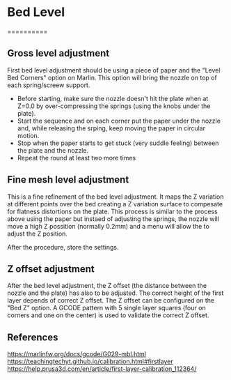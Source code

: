 # Bed Level
==========

## Gross level adjustment
First bed level adjustment should be using a piece of paper and the "Level Bed Corners" option on Marlin. This option will bring the nozzle on top of each spring/screew support.
- Before starting, make sure the nozzle doesn't hit the plate when at Z=0.0 by over-compressing the springs (using the knobs under the plate).
- Start the sequence and on each corner put the paper under the nozzle and, while releasing the srping, keep moving the paper in circular motion.
- Stop when the paper starts to get stuck (very suddle feeling) between the plate and the nozzle.
- Repeat the round at least two more times

## Fine mesh level adjustment
This is a fine refinement of the bed level adjustment. It maps the Z variation at different points over the bed creating a Z variation surface to compesate for flatness distortions on the plate.
This process is similar to the process above using the paper but instaed of adjusting the springs, the nozzle will move a high Z possition (normally 0.2mm) and a menu will allow the to adjust the Z position.

After the procedure, store the settings.

## Z offset adjustment
After the bed level adjustment, the Z offset (the distance between the nozzle and the plate) has also to be adjusted. The correct height of the first layer depends of correct Z offset. The Z offset can be configured on the "Bed Z" option.
A GCODE pattern with 5 single layer squares (four on corners and one on the center) is used to validate the correct Z offset.

## References
https://marlinfw.org/docs/gcode/G029-mbl.html
https://teachingtechyt.github.io/calibration.html#firstlayer
https://help.prusa3d.com/en/article/first-layer-calibration_112364/
